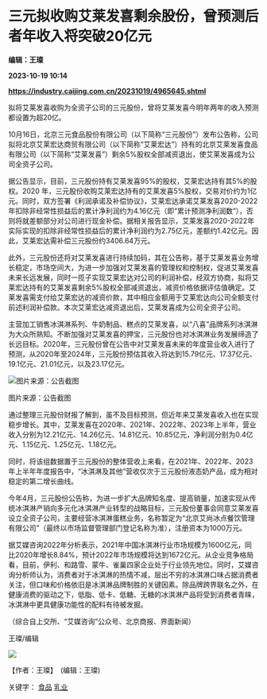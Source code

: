 # 三元拟收购艾莱发喜剩余股份，曾预测后者年收入将突破20亿元
**编辑：王璨**

**2023-10-19 10:14**

**https://industry.caijing.com.cn/20231019/4965645.shtml**

拟将艾莱发喜收购为全资子公司的三元股份，曾将艾莱发喜今明年两年的收入预测都设置为超20亿。

10月16日，北京三元食品股份有限公司（以下简称“三元股份”）发布公告称，公司拟将北京艾莱宏达商贸有限公司（以下简称“艾莱宏达”）持有的北京艾莱发喜食品有限公司（以下简称“艾莱发喜”）剩余5%股权全部减资退出，使艾莱发喜成为公司全资子公司。

据公告显示，目前，三元股份持有艾莱发喜95%的股权，艾莱宏达持有其5%的股权。2020 年，三元股份收购艾莱宏达持有的艾莱发喜5%股权，交易对价约为1亿元。同时，双方签署《利润承诺及补偿协议》，艾莱宏达承诺艾莱发喜2020-2022年扣除非经常性损益后的累计净利润约为4.16亿元（即“累计预测净利润数”），否则将就差额部分对公司进行现金补偿。据相关报告显示，艾莱发喜2020-2022年实际实现的扣除非经常性损益后的累计净利润约为2.75亿元，差额约1.42亿元。因此，艾莱宏达需补偿三元股份约3406.64万元。

此外，三元股份还将对艾莱发喜进行持续加码，其在公告称，基于艾莱发喜业务增长稳定，市场空间大，为进一步加强对艾莱发喜的管理权和控制权，促进艾莱发喜未来长远发展，同时一揽子实现艾莱宏达对公司的利润补偿，经双方协商，拟将艾莱宏达持有的艾莱发喜剩余5%股权全部减资退出，减资价格依据评估值确定。艾莱发喜需支付给艾莱宏达的减资价款，其中相应金额用于艾莱宏达向公司全额支付前述利润补偿款。本次艾莱宏达减资退出后，艾莱发喜成为公司全资子公司。

主营加工销售冰淇淋系列、牛奶制品、糕点的艾莱发喜，以“八喜”品牌系列冰淇淋为大众所熟知。不断加强对艾莱发喜的押宝，三元股份也对冰淇淋业务发展缔造了长远目标。2020年，三元股份曾在公告中对艾莱发喜未来的年度营业收入进行了预测，从2020年至2024年，三元股份预估其收入将达到15.79亿元、17.37亿元、19.1亿元、21.01亿元，以及23.17亿元。

![图片来源：公告截图](https://tx3.cdn.caijing.com.cn/2023/1019/1697709131247.jpg)

图片来源：公告截图

通过整理三元股份财报了解到，虽不及目标预测，但近年来艾莱发喜收入也在实现稳步增长。其中，艾莱发喜在2020年、2021年、2022年、2023年上半年，营业收入分别为12.21亿元、14.26亿元、14.81亿元、10.85亿元，净利润分别为0.4亿元、1.15亿元、1.25亿元、1.18亿元。

同时，将该组数据置于三元股份的整体营收上来看，在2021年、2022年、2023年上半年年度报告中，“冰淇淋及其他”营收仅次于三元股份液态奶产品，成为相对稳定的第二增长曲线。

今年4月，三元股份公告称，为进一步扩大品牌知名度、提高销量，加速实现从传统冰淇淋产销向多元化冰淇淋产业转型的战略目标，三元股份董事会同意艾莱发喜设立全资子公司，主要经营冰淇淋蛋糕业务，名称暂定为“北京艾尚冰点餐饮管理有限公司”（最终以市场监督管理部门登记名称为准），注册资本为1000万元。

据艾媒咨询2022年分析表示，2021年中国冰淇淋行业市场规模为1600亿元，同比2020年增长8.84%，预计2022年市场规模将达到1672亿元。从企业竞争格局看，目前，伊利、和路雪、蒙牛、雀巢四家企业处于行业领先地位。同时，艾媒咨询分析师认为，消费者对于冰淇淋的热情不减，层出不穷的冰淇淋口味占据消费者关注，但口味和价格依旧是冰淇淋品牌制胜的关键因素。除品牌跨界联名之外，在健康消费的驱动之下，低脂、低卡、低糖、无糖的冰淇淋产品将受到消费者青睐，冰淇淋中更具健康功能性的配料有待被发掘。

（综合自上交所、“艾媒咨询”公众号、北京商报、界面新闻）

王璨/编辑

![](https://tx1.cdn.caijing.com.cn/2014-03-27/114048455.jpg)

【作者：王璨】　(编辑：王璨)

关键字： [食品](https://app.caijing.com.cn/tags.php?tag=%E9%A3%9F%E5%93%81 "食品") [乳业](https://app.caijing.com.cn/tags.php?tag=%E4%B9%B3%E4%B8%9A "乳业")